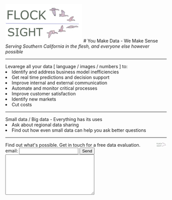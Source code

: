 <br>
<img src="card4_t.png" width="240"> 
# You Make Data - We Make Sense
<i>Serving Southern California in the flesh, and everyone else however possible</i>
<hr>
Levarege all your data [ language / images / numbers ] to:
<li> Identify and address business model inefficiencies
<li> Get real time predictions and decision support
<li> Improve internal and external communication
<li> Automate and monitor critical processes
<li> Improve customer satisfaction
<li> Identify new markets
<li> Cut costs
<hr>
Small data / Big data - Everything has its uses
<li> Ask about regional data sharing
<li> Find out how even small data can help you ask better questions
<hr>
<form action="https://formspree.io/xdokjedv" method="POST" >
<img style="float: right;" src="card4_t.png" width="32">
Find out what's possible. Get in touch for a free data evaluation.
<br><label> email: <input type="text" name="_replyto"> </label>
<button type="submit">Send</button>
<br>
<label> <textarea name="message" cols="32" rows="8"></textarea> </label>
<!-- your other form fields go here -->
<br>
</form>
